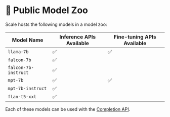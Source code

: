 # 🦙 Public Model Zoo

Scale hosts the following models in a model zoo:

| Model Name | Inference APIs Available | Fine-tuning APIs Available |
| --- | --- | --- |
| `llama-7b` | ✅ | ✅ |
| `falcon-7b` | ✅ |  |
| `falcon-7b-instruct` | ✅ |  |
| `mpt-7b` | ✅ | ✅ | ✅ |
| `mpt-7b-instruct` | ✅ |  |
| `flan-t5-xxl` | ✅ |  |

Each of these models can be used with the
[Completion API](/api/python_client/#spellbook_serve_client.Completion).
